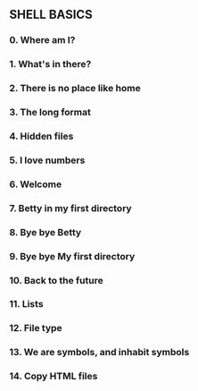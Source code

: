 ## SHELL BASICS 
### 0. Where am I? 
### 1. What's in there? 
### 2. There is no place like home 
### 3. The long format 
### 4. Hidden files 
### 5. I love numbers 
### 6. Welcome 
### 7. Betty in my first directory 
### 8. Bye bye Betty 
### 9. Bye bye My first directory 
### 10. Back to the future 
### 11. Lists 
### 12. File type 
### 13. We are symbols, and inhabit symbols 
### 14. Copy HTML files
